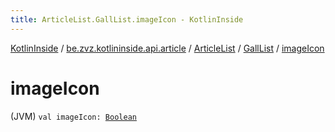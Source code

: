 ```yaml
---
title: ArticleList.GallList.imageIcon - KotlinInside
---
```


[KotlinInside](../../../index.html) / [be.zvz.kotlininside.api.article](../../index.html) / [ArticleList](../index.html) / [GallList](index.html) / [imageIcon](./image-icon.html)

# imageIcon

(JVM) `val imageIcon: `[`Boolean`](https://kotlinlang.org/api/latest/jvm/stdlib/kotlin/-boolean/index.html)